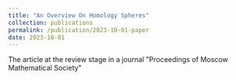 ```yaml
---
title: "An Overview On Homology Spheres"
collection: publications
permalink: /publication/2023-10-01-paper
date: 2023-10-01
---
```


The article at the review stage in a journal "Proceedings of Moscow Mathematical Society" 

